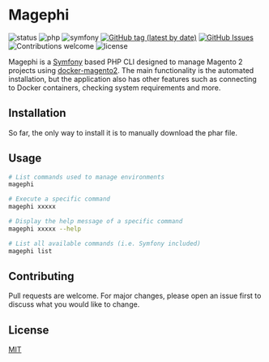 # Magephi
![status](https://img.shields.io/badge/status-alpha-important.svg?cacheSeconds=2592000)
![php](https://img.shields.io/badge/php-^7.1-blue.svg?cacheSeconds=2592000)
![symfony](https://img.shields.io/badge/symfony-4.3.6-darkgreen.svg?cacheSeconds=2592000)
[![GitHub tag (latest by date)](https://img.shields.io/github/v/tag/fulmenef/magephi.svg)](https://github.com/fulmenef/magephi/tags)
[![GitHub Issues](https://img.shields.io/github/issues/fulmenef/magephi.svg)](https://github.com/fulmenef/magephi/issues)
![Contributions welcome](https://img.shields.io/badge/contributions-welcome-green.svg)
![license](https://img.shields.io/badge/license-MIT-purple.svg?cacheSeconds=2592000)

Magephi is a [Symfony](https://github.com/symfony/symfony) based PHP CLI designed to manage Magento 2 projects using 
[docker-magento2](https://github.com/EmakinaFR/docker-magento2).
The main functionality is the automated installation, but the application also has other features such as connecting to
Docker containers, checking system requirements and more.

## Installation

So far, the only way to install it is to manually download the phar file.

## Usage

```bash
# List commands used to manage environments
magephi 

# Execute a specific command
magephi xxxxx

# Display the help message of a specific command
magephi xxxxx --help

# List all available commands (i.e. Symfony included)
magephi list
```

## Contributing
Pull requests are welcome. For major changes, please open an issue first to discuss what you would like to change.

## License
[MIT](https://choosealicense.com/licenses/mit/)